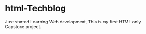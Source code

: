 # html-Techblog
Just started Learning Web development, This is my first HTML only Capstone project.
